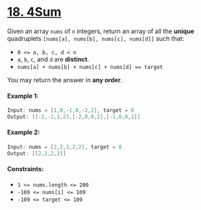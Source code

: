 # [18. 4Sum](https://leetcode.com/problems/4sum/)

Given an array ```nums``` of ```n``` integers, return an array of all the **unique** quadruplets ```[nums[a], nums[b], nums[c], nums[d]]``` such that:

* ```0 <= a, b, c, d < n```
* ```a```, ```b```, ```c```, and ```d``` are **distinct**.
* ```nums[a] + nums[b] + nums[c] + nums[d] == target```

You may return the answer in **any order**.

#### Example 1:
```swift
Input: nums = [1,0,-1,0,-2,2], target = 0
Output: [[-2,-1,1,2],[-2,0,0,2],[-1,0,0,1]]
```

#### Example 2:
```swift
Input: nums = [2,2,2,2,2], target = 8
Output: [[2,2,2,2]]
```

#### Constraints:
* ```1 <= nums.length <= 200```
* ```-109 <= nums[i] <= 109```
* ```-109 <= target <= 109```
